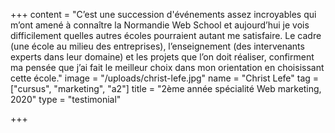 +++
content = "C’est une succession d'événements assez incroyables qui m’ont amené à connaître la Normandie Web School et aujourd’hui je vois difficilement quelles autres écoles pourraient autant me satisfaire. Le cadre (une école au milieu des entreprises), l’enseignement (des intervenants experts dans leur domaine) et les projets que l’on doit réaliser, confirment ma pensée que j’ai fait le meilleur choix dans mon orientation en choisissant cette école."
image = "/uploads/christ-lefe.jpg"
name = "Christ Lefe"
tag = ["cursus", "marketing", "a2"]
title = "2ème année spécialité Web marketing, 2020"
type = "testimonial"

+++
